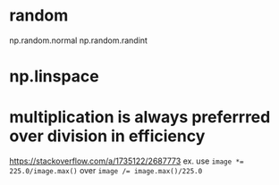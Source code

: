 # random
np.random.normal
np.random.randint

# np.linspace

# multiplication is always preferrred over division in efficiency
https://stackoverflow.com/a/1735122/2687773
ex. use 
	`image *= 225.0/image.max()`
	over
	`image /= image.max()/225.0`